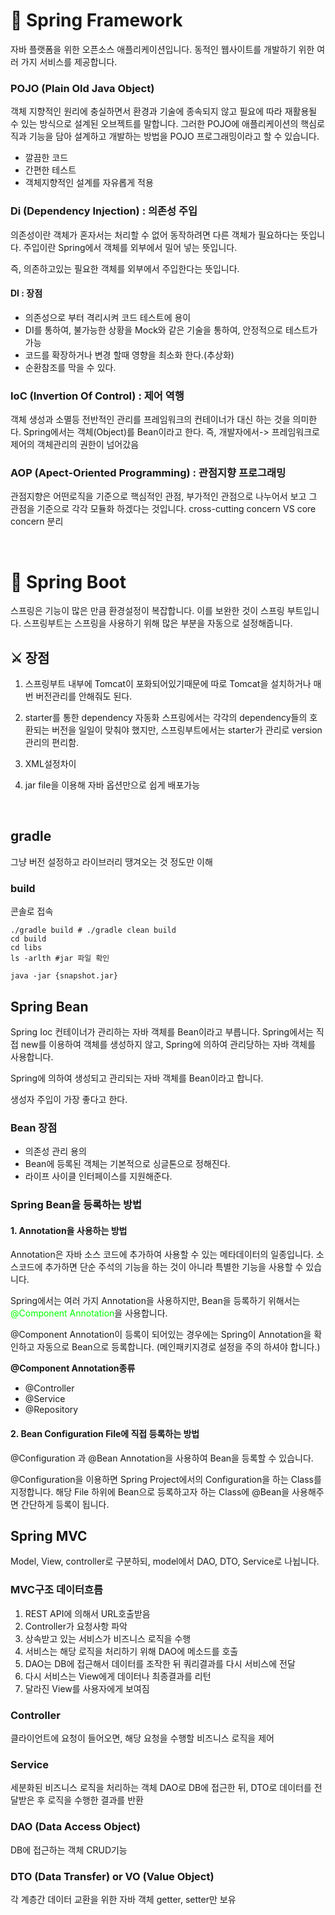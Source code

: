 # 🍃 Spring Framework

자바 플랫폼을 위한 오픈소스 애플리케이션입니다.
동적인 웹사이트를 개발하기 위한 여러 가지 서비스를 제공합니다.

### POJO (Plain Old Java Object)
객체 지향적인 원리에 충실하면서 환경과 기술에 종속되지 않고 필요에 따라 재활용될 수 있는 방식으로 설계된 오브젝트를 말합니다. 그러한 POJO에 애플리케이션의 핵심로직과 기능을 담아 설계하고 개발하는 방법을 POJO 프로그래밍이라고 할 수 있습니다.

- 깔끔한 코드
- 간편한 테스트
- 객체지향적인 설계를 자유롭게 적용

### Di (Dependency Injection) : 의존성 주입
의존성이란 객체가 혼자서는 처리할 수 없어 동작하려면 다른 객체가 필요하다는 뜻입니다.
주입이란 Spring에서 객체를 외부에서 밀어 넣는 뜻입니다.

즉, 의존하고있는 필요한 객체를 외부에서 주입한다는 뜻입니다.

#### DI : 장점
- 의존성으로 부터 격리시켜 코드 테스트에 용이
- DI를 통하여, 불가능한 상황을 Mock와 같은 기술을 통하여, 안정적으로 테스트가 가능
- 코드를 확장하거나 변경 할때 영향을 최소화 한다.(추상화)
- 순환참조를 막을 수 있다.

### IoC (Invertion Of Control) : 제어 역행
객체 생성과 소멸등 전반적인 관리를 프레임워크의 컨테이너가 대신 하는 것을 의미한다.
Spring에서는 객체(Object)를 Bean이라고 한다.
즉, 개발자에서-> 프레임워크로 제어의 객체관리의 권한이 넘어갔음

### AOP (Apect-Oriented Programming) : 관점지향 프로그래밍
관점지향은 어떤로직을 기준으로 핵심적인 관점, 부가적인 관점으로 나누어서 보고 그 관점을 기준으로 각각 모듈화 하겠다는 것입니다.
cross-cutting concern VS core concern 분리

<br>

 # 🍂 Spring Boot

 스프링은 기능이 많은 만큼 환경설정이 복잡합니다. 이를 보완한 것이 스프링 부트입니다.
 스프링부트는 스프링을 사용하기 위해 많은 부분을 자동으로 설정해줍니다.

 ## ⚔ 장점

 1. 스프링부트 내부에 Tomcat이 포화되어있기때문에 따로 Tomcat을 설치하거나 매번 버전관리를 안해줘도 된다.

 2. starter를 통한 dependency 자동화
  스프링에서는 각각의 dependency들의 호환되는 버전을 일일이 맞춰야 했지만, 스프링부트에서는 starter가 관리로 version관리의 편리함.
 4. XML설정차이
 5. jar file을 이용해 자바 옵션만으로 쉽게 배포가능

<br>

## gradle
그냥 버전 설정하고 라이브러리 땡겨오는 것 정도만 이해

### build

콘솔로 접속
```shell
./gradle build # ./gradle clean build
cd build
cd libs
ls -arlth #jar 파일 확인

java -jar {snapshot.jar}
```

## Spring Bean

Spring Ioc 컨테이너가 관리하는 자바 객체를 Bean이라고 부릅니다.
Spring에서는 직접 new를 이용하여 객체를 생성하지 않고, Spring에 의하여 관리당하는 자바 객체를 사용합니다.

Spring에 의하여 생성되고 관리되는 자바 객체를 Bean이라고 합니다.

생성자 주입이 가장 좋다고 한다.

### Bean 장점
- 의존성 관리 용의
- Bean에 등록된 객체는 기본적으로 싱글톤으로 정해진다.
- 라이프 사이클 인터페이스를 지원해준다.

### Spring Bean을 등록하는 방법

#### 1. Annotation을 사용하는 방법
Annotation은 자바 소스 코드에 추가하여 사용할 수 있는 메타데이터의 일종입니다.
소스코드에 추가하면 단순 주석의 기능을 하는 것이 아니라 특별한 기능을 사용할 수 있습니다.

Spring에서는 여러 가지 Annotation을 사용하지만, Bean을 등록하기 위해서는
<span style="color:lime">@Component Annotation</span>을 사용합니다.

@Component Annotation이 등록이 되어있는 경우에는 Spring이 Annotation을 확인하고 자동으로 Bean으로 등록합니다.
(메인패키지경로 설정을 주의 하셔야 합니다.)

**@Component Annotation종류**
- @Controller
- @Service
- @Repository

#### 2. Bean Configuration File에 직접 등록하는 방법

@Configuration 과 @Bean Annotation을 사용하여 Bean을 등록할 수 있습니다.

@Configuration을 이용하면 Spring Project에서의 Configuration을 하는 Class를 지정합니다.
해당 File 하위에 Bean으로 등록하고자 하는 Class에 @Bean을 사용해주면 간단하게 등록이 됩니다.





## Spring MVC
Model, View, controller로 구분하되, model에서 DAO, DTO, Service로 나뉩니다.


### MVC구조 데이터흐름
1. REST API에 의해서 URL호출받음
2. Controller가 요청사항 파악
3. 상속받고 있는 서비스가 비즈니스 로직을 수행
4. 서비스는 해당 로직을 처리하기 위해 DAO에 메소드를 호출
5. DAO는 DB에 접근해서 데이터를 조작한 뒤 쿼리결과를 다시 서비스에 전달
6. 다시 서비스는 View에게 데이터나 최종결과를 리턴
7. 달라진 View를 사용자에게 보여짐

### Controller
클라이언트에 요청이 들어오면, 해당 요청을 수행할 비즈니스 로직을 제어

### Service
세분화된 비즈니스 로직을 처리하는 객체
DAO로 DB에 접근한 뒤, DTO로 데이터를 전달받은 후 로직을 수행한 결과를 반환
### DAO (Data Access Object)
DB에 접근하는 객체
CRUD기능

### DTO (Data Transfer) or VO (Value Object)
각 계층간 데이터 교환을 위한 자바 객체
getter, setter만 보유

